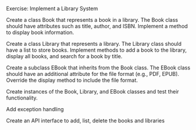 Exercise: Implement a Library System

Create a class Book that represents a book in a library.
The Book class should have attributes such as title, author, and ISBN.
Implement a method to display book information.

Create a class Library that represents a library.
The Library class should have a list to store books.
Implement methods to add a book to the library, display all books, and search for a book by title.

Create a subclass EBook that inherits from the Book class.
The EBook class should have an additional attribute for the file format (e.g., PDF, EPUB).
Override the display method to include the file format.

Create instances of the Book, Library, and EBook classes and test their functionality.

Add exception handling

Create an API interface to add, list, delete the books and libraries
